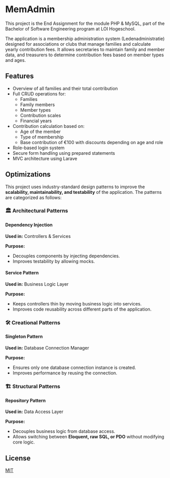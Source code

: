 # MemAdmin
This project is the End Assignment for the module PHP & MySQL, part of the Bachelor of Software Engineering program at LOI Hogeschool.

The application is a membership administration system (Ledenadministratie) designed for associations or clubs that manage families and calculate yearly contribution fees. It allows secretaries to maintain family and member data, and treasurers to determine contribution fees based on member types and ages.

## Features
- Overview of all families and their total contribution
- Full CRUD operations for:
    - Families
    - Family members
    - Member types
    - Contribution scales
    - Financial years
- Contribution calculation based on:
    - Age of the member
    - Type of membership
    - Base contribution of €100 with discounts depending on age and role
- Role-based login system
- Secure form handling using prepared statements
- MVC architecture using Larave

## Optimizations
This project uses industry-standard design patterns to improve the **scalability, maintainability, and testability** of the application. The patterns are categorized as follows:

### **🏛 Architectural Patterns**

#### **Dependency Injection**
**Used in:** Controllers & Services  

**Purpose:**  
- Decouples components by injecting dependencies.  
- Improves testability by allowing mocks.

#### **Service Pattern**
**Used in:** Business Logic Layer  

**Purpose:**  
- Keeps controllers thin by moving business logic into services.  
- Improves code reusability across different parts of the application.

### **🛠 Creational Patterns**

#### **Singleton Pattern**
**Used in:** Database Connection Manager  

**Purpose:**  
- Ensures only one database connection instance is created.  
- Improves performance by reusing the connection.

### **🏗 Structural Patterns**

#### **Repository Pattern**
**Used in:** Data Access Layer  

**Purpose:**  
- Decouples business logic from database access.  
- Allows switching between **Eloquent, raw SQL, or PDO** without modifying core logic.

## License

[MIT](https://choosealicense.com/licenses/mit/)
